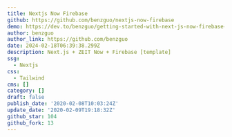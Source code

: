 ```yaml
---
title: Nextjs Now Firebase
github: https://github.com/benzguo/nextjs-now-firebase
demo: https://dev.to/benzguo/getting-started-with-next-js-now-firebase-4ejg
author: benzguo
author_link: https://github.com/benzguo
date: 2024-02-18T06:39:38.299Z
description: Next.js + ZEIT Now + Firebase [template]
ssg:
  - Nextjs
css:
  - Tailwind
cms: []
category: []
draft: false
publish_date: '2020-02-08T10:03:24Z'
update_date: '2020-02-09T19:18:32Z'
github_star: 104
github_fork: 13
---
```

